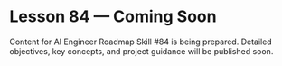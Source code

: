 # Lesson 84 — Coming Soon

Content for AI Engineer Roadmap Skill #84 is being prepared. Detailed objectives, key concepts, and project guidance will be published soon.
